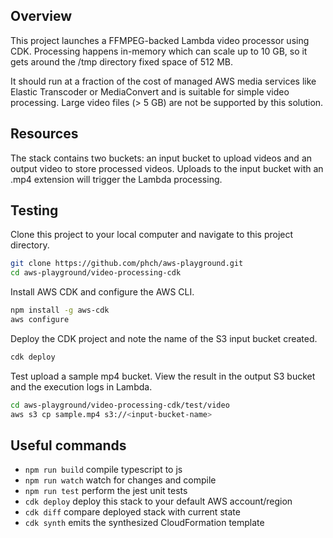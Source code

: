 ## Overview

This project launches a FFMPEG-backed Lambda video processor using CDK. Processing happens in-memory which can scale up to 10 GB, so it gets around the /tmp directory fixed space of 512 MB.

It should run at a fraction of the cost of managed AWS media services like Elastic Transcoder or MediaConvert and is suitable for simple video processing. Large video files (> 5 GB) are not be supported by this solution.

## Resources
The stack contains two buckets: an input bucket to upload videos and an output video to store processed videos.
Uploads to the input bucket with an .mp4 extension will trigger the Lambda processing.

## Testing
Clone this project to your local computer and navigate to this project directory.
```bash
git clone https://github.com/phch/aws-playground.git
cd aws-playground/video-processing-cdk
```

Install AWS CDK and configure the AWS CLI.
```bash
npm install -g aws-cdk
aws configure
```

Deploy the CDK project and note the name of the S3 input bucket created.
```bash
cdk deploy
```

Test upload a sample mp4 bucket. View the result in the output S3 bucket and the execution logs in Lambda.
```bash
cd aws-playground/video-processing-cdk/test/video
aws s3 cp sample.mp4 s3://<input-bucket-name>
```

## Useful commands

 * `npm run build`   compile typescript to js
 * `npm run watch`   watch for changes and compile
 * `npm run test`    perform the jest unit tests
 * `cdk deploy`      deploy this stack to your default AWS account/region
 * `cdk diff`        compare deployed stack with current state
 * `cdk synth`       emits the synthesized CloudFormation template